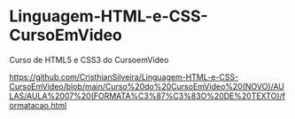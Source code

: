 # Linguagem-HTML-e-CSS-CursoEmVideo
 Curso de HTML5 e CSS3 do CursoemVideo

https://github.com/CristhianSilveira/Linguagem-HTML-e-CSS-CursoEmVideo/blob/main/Curso%20do%20CursoEmVideo%20(NOVO)/AULAS/AULA%2007%20(FORMATA%C3%87%C3%83O%20DE%20TEXTO)/formatacao.html

